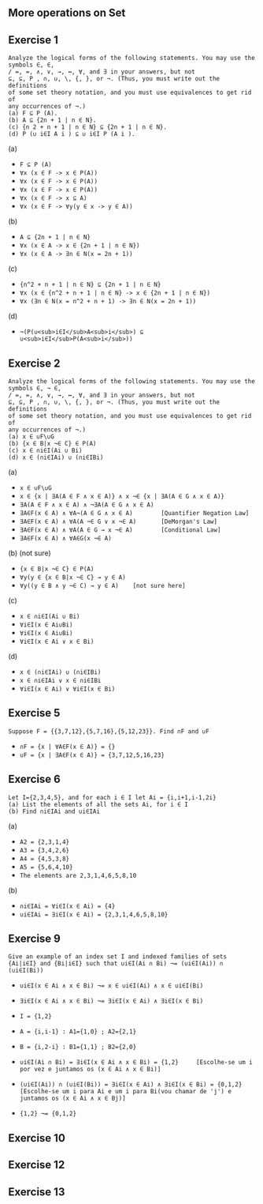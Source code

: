 More operations on Set
-----------------------

Exercise 1
-----------

    Analyze the logical forms of the following statements. You may use the
    symbols ∈, ∈,
    / =, =, ∧, ∨, →, ↔, ∀, and ∃ in your answers, but not
    ⊆, ⊆, P , ∩, ∪, \, {, }, or ¬. (Thus, you must write out the definitions
    of some set theory notation, and you must use equivalences to get rid of
    any occurrences of ¬.)
    (a) F ⊆ P (A).
    (b) A ⊆ {2n + 1 | n ∈ N}.
    (c) {n 2 + n + 1 | n ∈ N} ⊆ {2n + 1 | n ∈ N}.
    (d) P (∪ i∈I A i ) ⊆ ∪ i∈I P (A i ).

(a)

* `F ⊆ P (A)`
* `∀x (x ∈ F -> x ∈ P(A))`
* `∀x (x ∈ F -> x ∈ P(A))`
* `∀x (x ∈ F -> x ∈ P(A))`
* `∀x (x ∈ F -> x ⊆ A)`
* `∀x (x ∈ F -> ∀y(y ∈ x -> y ∈ A))`

(b)

* `A ⊆ {2n + 1 | n ∈ N}`
* `∀x (x ∈ A -> x ∈ {2n + 1 | n ∈ N})`
* `∀x (x ∈ A -> ∃n ∈ N(x = 2n + 1))`

(c)

* `{n^2 + n + 1 | n ∈ N} ⊆ {2n + 1 | n ∈ N}`
* `∀x (x ∈ {n^2 + n + 1 | n ∈ N} -> x ∈ {2n + 1 | n ∈ N})`
* `∀x (∃n ∈ N(x = n^2 + n + 1) -> ∃n ∈ N(x = 2n + 1))`

(d)

* `¬(P(∪<sub>i∈I</sub>A<sub>i</sub>) ⊆ ∪<sub>i∈I</sub>P(A<sub>i</sub>))`


Exercise 2
-----------
  
    Analyze the logical forms of the following statements. You may use the
    symbols ∈, ¬ ∈,
    / =, =, ∧, ∨, →, ↔, ∀, and ∃ in your answers, but not
    ⊆, ⊆, P , ∩, ∪, \, {, }, or ¬. (Thus, you must write out the definitions
    of some set theory notation, and you must use equivalences to get rid of
    any occurrences of ¬.)
    (a) x ∈ ∪F\∪G
    (b) {x ∈ B|x ¬∈ C} ∈ P(A)
    (c) x ∈ ∩i∈I(Ai ∪ Bi)
    (d) x ∈ (∩i∈IAi) ∪ (∩i∈IBi)

(a)

*   `x ∈ ∪F\∪G`
*   `x ∈ {x | ∃A(A ∈ F ∧ x ∈ A)} ∧ x ¬∈ {x | ∃A(A ∈ G ∧ x ∈ A)}`
*   `∃A(A ∈ F ∧ x ∈ A) ∧ ¬∃A(A ∈ G ∧ x ∈ A)`
*   `∃A∈F(x ∈ A) ∧ ∀A¬(A ∈ G ∧ x ∈ A)        [Quantifier Negation Law]`
*   `∃A∈F(x ∈ A) ∧ ∀A(A ¬∈ G ∨ x ¬∈ A)       [DeMorgan's Law]`
*   `∃A∈F(x ∈ A) ∧ ∀A(A ∈ G → x ¬∈ A)        [Conditional Law]`
*   `∃A∈F(x ∈ A) ∧ ∀A∈G(x ¬∈ A)`

(b) (not sure)

*   `{x ∈ B|x ¬∈ C} ∈ P(A)`
*   `∀y(y ∈ {x ∈ B|x ¬∈ C} → y ∈ A)`
*   `∀y((y ∈ B ∧ y ¬∈ C) → y ∈ A)    [not sure here]`

(c)

*   `x ∈ ∩i∈I(Ai ∪ Bi)`
*   `∀i∈I(x ∈ Ai∪Bi)`
*   `∀i∈I(x ∈ Ai∪Bi)`
*   `∀i∈I(x ∈ Ai ∨ x ∈ Bi)`

(d)

*   `x ∈ (∩i∈IAi) ∪ (∩i∈IBi)`
*   `x ∈ ∩i∈IAi ∨ x ∈ ∩i∈IBi`
*   `∀i∈I(x ∈ Ai) ∨ ∀i∈I(x ∈ Bi)`

Exercise 5
-----------
    Suppose F = {{3,7,12},{5,7,16},{5,12,23}}. Find ∩F and ∪F

*   `∩F = {x | ∀A∈F(x ∈ A)} = {}`
*   `∪F = {x | ∃A∈F(x ∈ A)} = {3,7,12,5,16,23}`

Exercise 6
-----------
    Let I={2,3,4,5}, and for each i ∈ I let Ai = {i,i+1,i-1,2i}
    (a) List the elements of all the sets Ai, for i ∈ I
    (b) Find ∩i∈IAi and ∪i∈IAi
    
(a)

*   `A2 = {2,3,1,4}`
*   `A3 = {3,4,2,6}`
*   `A4 = {4,5,3,8}`
*   `A5 = {5,6,4,10}`
*   `The elements are 2,3,1,4,6,5,8,10`

(b)

*   `∩i∈IAi = ∀i∈I(x ∈ Ai) = {4}`
*   `∪i∈IAi = ∃i∈I(x ∈ Ai) = {2,3,1,4,6,5,8,10}`

Exercise 9
-----------
    Give an example of an index set I and indexed families of sets {Ai|i∈I} and {Bi|i∈I} such that ∪i∈I(Ai ∩ Bi) ¬= (∪i∈I(Ai)) ∩ (∪i∈I(Bi))

*   `∪i∈I(x ∈ Ai ∧ x ∈ Bi) ¬= x ∈ ∪i∈I(Ai) ∧ x ∈ ∪i∈I(Bi)`
*   `∃i∈I(x ∈ Ai ∧ x ∈ Bi) ¬= ∃i∈I(x ∈ Ai) ∧ ∃i∈I(x ∈ Bi)`

*   `I = {1,2}`
*   `A = {i,i-1} : A1={1,0} ; A2={2,1}`
*   `B = {i,2-i} : B1={1,1} ; B2={2,0}`

*   `∪i∈I(Ai ∩ Bi) = ∃i∈I(x ∈ Ai ∧ x ∈ Bi) = {1,2}     [Escolhe-se um i por vez e juntamos os (x ∈ Ai ∧ x ∈ Bi)]`
*   `(∪i∈I(Ai)) ∩ (∪i∈I(Bi)) = ∃i∈I(x ∈ Ai) ∧ ∃i∈I(x ∈ Bi) = {0,1,2} [Escolhe-se um i para Ai e um i para Bi(vou chamar de 'j') e juntamos os (x ∈ Ai ∧ x ∈ Bj)]`

*   `{1,2} ¬= {0,1,2}`

Exercise 10
-----------

Exercise 12
-----------

Exercise 13
-----------
